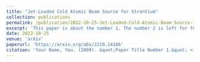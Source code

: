 ```yaml
---
title: "Jet-Loaded Cold Atomic Beam Source for Strontium"
collection: publications
permalink: /publication/2022-10-25-Jet-Loaded-Cold-Atomic-Beam-Source-for-Strontium
excerpt: 'This paper is about the number 1. The number 2 is left for future work.'
date: 2022-10-25
venue: 'arXiv'
paperurl: 'https://arxiv.org/abs/2210.14186'
citation: 'Your Name, You. (2009). &quot;Paper Title Number 1.&quot; <i>Journal 1</i>. 1(1).'
---
```

